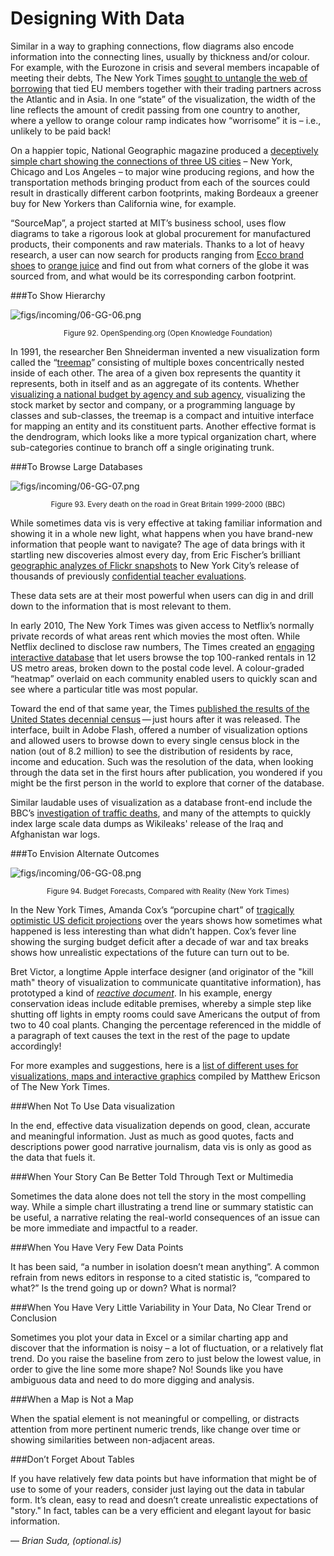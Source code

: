 # Designing With Data

Similar in a way to graphing connections, flow diagrams also encode information into the connecting lines, usually by thickness and/or colour. For example, with the Eurozone in crisis and several members incapable of meeting their debts, The New York Times [sought to untangle the web of borrowing](http://www.nytimes.com/interactive/2011/10/23/sunday-review/an-overview-of-the-euro-crisis.html) that tied EU members together with their trading partners across the Atlantic and in Asia. In one “state” of the visualization, the width of the line reflects the amount of credit passing from one country to another, where a yellow to orange colour ramp indicates how “worrisome” it is – i.e., unlikely to be paid back!

On a happier topic, National Geographic magazine produced a [deceptively simple chart showing the connections of three US cities](http://www.sankey-diagrams.com/carbon-footprint-sankey-of-wine-transport/) – New York, Chicago and Los Angeles – to major wine producing regions, and how the transportation methods bringing product from each of the sources could result in drastically different carbon footprints, making Bordeaux a greener buy for New Yorkers than California wine, for example.

“SourceMap”, a project started at MIT’s business school, uses flow diagrams to take a rigorous look at global procurement for manufactured products, their components and raw materials. Thanks to a lot of heavy research, a user can now search for products ranging from [Ecco brand shoes](http://sourcemap.com/view/1760) to [orange juice](http://sourcemap.com/view/1011) and find out from what corners of the globe it was sourced from, and what would be its corresponding carbon footprint.

###To Show Hierarchy

![figs/incoming/06-GG-06.png
](http://datajournalismhandbook.org/1.0/en/figs/incoming/06-GG-06.png "Figure 92. OpenSpending.org (Open Knowledge Foundation)")
<center><small>Figure 92. OpenSpending.org (Open Knowledge Foundation)</small></center>

In 1991, the researcher Ben Shneiderman invented a new visualization form called the “[treemap](http://www.cs.umd.edu/hcil/treemap-history/)” consisting of multiple boxes concentrically nested inside of each other. The area of a given box represents the quantity it represents, both in itself and as an aggregate of its contents. Whether [visualizing a national budget by agency and sub agency](http://openspending.org/), visualizing the stock market by sector and company, or a programming language by classes and sub-classes, the treemap is a compact and intuitive interface for mapping an entity and its constituent parts. Another effective format is the dendrogram, which looks like a more typical organization chart, where sub-categories continue to branch off a single originating trunk.

###To Browse Large Databases

![figs/incoming/06-GG-07.png
](http://datajournalismhandbook.org/1.0/en/figs/incoming/06-GG-07.png "Figure 93. Every death on the road in Great Britain 1999-2000 (BBC)")
<center><small>Figure 93. Every death on the road in Great Britain 1999-2000 (BBC)</small></center>

While sometimes data vis is very effective at taking familiar information and showing it in a whole new light, what happens when you have brand-new information that people want to navigate? The age of data brings with it startling new discoveries almost every day, from Eric Fischer’s brilliant [geographic analyzes of Flickr snapshots](http://www.flickr.com/photos/walkingsf/sets/72157624209158632) to New York City’s release of thousands of previously [confidential teacher evaluations](http://projects.wsj.com/nyc-teachers/).

These data sets are at their most powerful when users can dig in and drill down to the information that is most relevant to them.

In early 2010, The New York Times was given access to Netflix’s normally private records of what areas rent which movies the most often. While Netflix declined to disclose raw numbers, The Times created an [engaging interactive database](http://www.nytimes.com/interactive/2010/01/10/nyregion/20100110-netflix-map.html) that let users browse the top 100-ranked rentals in 12 US metro areas, broken down to the postal code level. A colour-graded “heatmap” overlaid on each community enabled users to quickly scan and see where a particular title was most popular.

Toward the end of that same year, the Times [published the results of the United States decennial census](http://projects.nytimes.com/census/2010/explorer) — just hours after it was released. The interface, built in Adobe Flash, offered a number of visualization options and allowed users to browse down to every single census block in the nation (out of 8.2 million) to see the distribution of residents by race, income and education. Such was the resolution of the data, when looking through the data set in the first hours after publication, you wondered if you might be the first person in the world to explore that corner of the database.

Similar laudable uses of visualization as a database front-end include the BBC’s [investigation of traffic deaths](http://www.bbc.co.uk/news/uk-15975720), and many of the attempts to quickly index large scale data dumps as Wikileaks' release of the Iraq and Afghanistan war logs.

###To Envision Alternate Outcomes

![figs/incoming/06-GG-08.png
](http://datajournalismhandbook.org/1.0/en/figs/incoming/06-GG-08.png "Figure 94. Budget Forecasts, Compared with Reality (New York Times)")

<center><small>Figure 94. Budget Forecasts, Compared with Reality (New York Times)</small></center>

In the New York Times, Amanda Cox’s “porcupine chart” of [tragically optimistic US deficit projections](http://www.nytimes.com/interactive/2010/02/02/us/politics/20100201-budget-porcupine-graphic.html) over the years shows how sometimes what happened is less interesting than what didn’t happen. Cox’s fever line showing the surging budget deficit after a decade of war and tax breaks shows how unrealistic expectations of the future can turn out to be.

Bret Victor, a longtime Apple interface designer (and originator of the "kill math" theory of visualization to communicate quantitative information), has prototyped a kind of *[reactive document](http://worrydream.com/#!/TenBrighterIdeas)*. In his example, energy conservation ideas include editable premises, whereby a simple step like shutting off lights in empty rooms could save Americans the output of from two to 40 coal plants. Changing the percentage referenced in the middle of a paragraph of text causes the text in the rest of the page to update accordingly!

For more examples and suggestions, here is a [list of different uses for visualizations, maps and interactive graphics](http://www.ericson.net/content/2011/04/international-journalism-festival-links/) compiled by Matthew Ericson of The New York Times.

###When Not To Use Data visualization

In the end, effective data visualization depends on good, clean, accurate and meaningful information. Just as much as good quotes, facts and descriptions power good narrative journalism, data vis is only as good as the data that fuels it.

###When Your Story Can Be Better Told Through Text or Multimedia

Sometimes the data alone does not tell the story in the most compelling way. While a simple chart illustrating a trend line or summary statistic can be useful, a narrative relating the real-world consequences of an issue can be more immediate and impactful to a reader.

###When You Have Very Few Data Points

It has been said, “a number in isolation doesn’t mean anything”. A common refrain from news editors in response to a cited statistic is, “compared to what?” Is the trend going up or down? What is normal?

###When You Have Very Little Variability in Your Data, No Clear Trend or Conclusion

Sometimes you plot your data in Excel or a similar charting app and discover that the information is noisy – a lot of fluctuation, or a relatively flat trend. Do you raise the baseline from zero to just below the lowest value, in order to give the line some more shape? No! Sounds like you have ambiguous data and need to do more digging and analysis.

###When a Map is Not a Map

When the spatial element is not meaningful or compelling, or distracts attention from more pertinent numeric trends, like change over time or showing similarities between non-adjacent areas.

###Don’t Forget About Tables

If you have relatively few data points but have information that might be of use to some of your readers, consider just laying out the data in tabular form. It’s clean, easy to read and doesn’t create unrealistic expectations of "story." In fact, tables can be a very efficient and elegant layout for basic information.

— *Brian Suda, (optional.is)*
